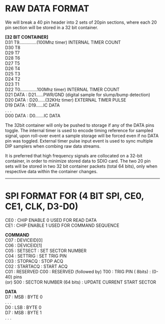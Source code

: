 # RAW DATA FORMAT<br>
We will break a 40 pin header into 2 sets of 20pin sections, where each 20 pin section will be stored in a 32 bit container.

**[32 BIT CONTAINER]**<br>
D31  T9..............(100Mhz timer)  INTERNAL TIMER COUNT<br>
D30  T8<br>
D29  T7<br>
D28  T6<br>
D27  T5<br>
D26  T4<br>
D25  T3<br>
D24  T2<br>
D23  T1<br>
D22  T0..............100Mhz timer)  INTERNAL TIMER COUNT<br>
D21  DATA : D21......PWR/GND (digital sample for slump/bump detection)<br>
D20  DATA : D20......(32KHz timer)   EXTERNAL TIMER PULSE<br>
D19  DATA : D19......IC DATA<br>
. . .<br>
D00  DATA : D0.......IC DATA<br>


The 32bit container will only be pushed to storage if any of the DATA pins toggle. The internal timer is used to encode timing reference for sampled signal, upon roll-over event a sample storage will be forced even if no DATA pin was toggled. External timer pulse input event is used to sync multiple DIP samplers when combing raw data streams.<br>

It is preferred that high frequency signals are collocated on a 32-bit container, in order to minimize stored data to SDIO card. The two 20 pin sets will be stored in two 32 bit container packets (total 64 bits), only when respective data within the container changes.<br>

-----------------------------------------------------------------------------------

# SPI FORMAT FOR (4 BIT SPI, CE0, CE1, CLK, D3-D0)<br>
CE0  : CHIP ENABLE 0 USED FOR READ DATA<br>
CE1  : CHIP ENABLE 1 USED FOR COMMAND SEQUENCE<br>

**COMMAND**<br>
C07  : DEVICEID[0]<br>
C06  : DEVICEID[1]<br>
C05  : SETSECT  : SET SECTOR NUMBER<br>
C04  : SETTRIG  : SET TRIG PIN<br>
C03  : STOPACQ  : STOP ACQ<br>
C02  : STARTACQ : START ACQ<br>
C01  : RESERVED
C00  : RESERVED
(followed by)
T00  : TRIG PIN ( 8bits) : (0-40) pins<br>
(or)
S00  : SECTOR NUMBER (64 bits) : UPDATE CURRENT START SECTOR<br>


**DATA**<br>
D7   : MSB  : BYTE 0<br>
. . .<br>
D0   : LSB  : BYTE 0<br>
D7   : MSB  : BYTE 1<br>
. . .<br>



